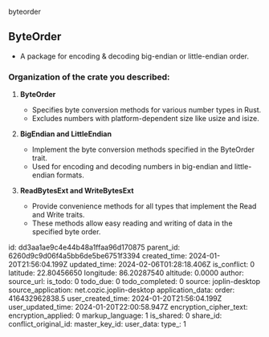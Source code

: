 byteorder

## ByteOrder
- A package for encoding & decoding big-endian or little-endian order.

 ### Organization of the crate you described:
1. **ByteOrder**
	- Specifies byte conversion methods for various number types in Rust.
	- Excludes numbers with platform-dependent size like usize and isize.

2. **BigEndian and LittleEndian**
	- Implement the byte conversion methods specified in the ByteOrder trait.
	- Used for encoding and decoding numbers in big-endian and little-endian formats.

3. **ReadBytesExt and WriteBytesExt**
	- Provide convenience methods for all types that implement the Read and Write traits.
	- These methods allow easy reading and writing of data in the specified byte order.

id: dd3aa1ae9c4e44b48a1ffaa96d170875
parent_id: 6260d9c9d06f4a5bb6de5be6751f3394
created_time: 2024-01-20T21:56:04.199Z
updated_time: 2024-02-06T01:28:18.406Z
is_conflict: 0
latitude: 22.80456650
longitude: 86.20287540
altitude: 0.0000
author: 
source_url: 
is_todo: 0
todo_due: 0
todo_completed: 0
source: joplin-desktop
source_application: net.cozic.joplin-desktop
application_data: 
order: 416432962838.5
user_created_time: 2024-01-20T21:56:04.199Z
user_updated_time: 2024-01-20T22:00:58.947Z
encryption_cipher_text: 
encryption_applied: 0
markup_language: 1
is_shared: 0
share_id: 
conflict_original_id: 
master_key_id: 
user_data: 
type_: 1